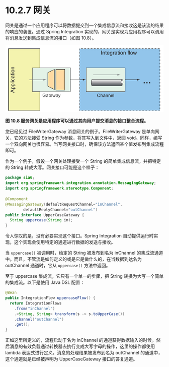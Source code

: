 # 10.2.7 网关

网关是通过一个应用程序可以将数据提交到一个集成信息流和接收这是该流的结果的响应的装置。通过 Spring Integration 实现的，网关是实现为应用程序可以调用将消息发送到集成信息流的接口（如图 10.8）。

![](../../assets/10.8.png)

**图 10.8 服务网关是应用程序可以通过其向用户提交消息的接口整合流程。** <br/>

您已经见过 FileWriterGateway 消息网关的例子。FileWriterGateway 是单向网关，它的方法接受 String 作为参数，将其写入到文件中，返回 void。同样，编写一个双向网关也很容易。当写网关接口时，确保该方法返回某个值发布到集成流程即可。

作为一个例子，假设一个网关处理接受一个 String 的简单集成信息流，并把特定的 String 转成大写。网关接口可能是这个样子：

```java
package sia6;
import org.springframework.integration.annotation.MessagingGateway;
import org.springframework.stereotype.Component;

@Component
@MessagingGateway(defaultRequestChannel="inChannel",
        defaultReplyChannel="outChannel")
public interface UpperCaseGateway {
  String uppercase(String in);
}
```

令人惊叹的是，没有必要实现这个接口。Spring Integration 自动提供运行时实现，这个实现会使用特定的通道进行数据的发送与接收。

当 `uppercase()` 被调用时，给定的 String 被发布到名为 inChannel 的集成流通道中。而且，不管流是如何定义的或是它是做什么的，在当数据到达名为 outChannel 通道时，它从 `uppercase()` 方法中返回。

至于 uppercase 集成流，它只有一个单一的步骤，把 String 转换为大写一个简单的集成流。以下是使用 Java DSL 配置：

```java
@Bean
public IntegrationFlow uppercaseFlow() {
  return IntegrationFlows
    .from("inChannel")
    .<String, String> transform(s -> s.toUpperCase())
    .channel("outChannel")
    .get();
}
```

正如这里所定义的，流程启动于名为 inChannel 的通道获得数据输入的时候。然后消息的有效负载通过转换器去执行变成大写字母的操作，这里的操作都使用 lambda 表达式进行定义。消息的处理结果被发布到名为 outChannel 的通道中，这个通道就是已经被声明为 UpperCaseGateway 接口的答复通道。

